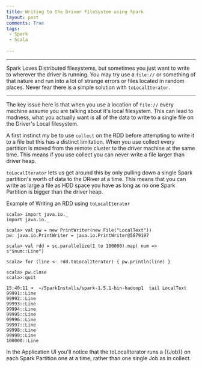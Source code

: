 ```yaml
---
title: Writing to the Driver FileSystem using Spark
layout: post
comments: True
tags:
 - Spark
 - Scala
 
---
```


---
Spark Loves Distributed filesystems, but sometimes you just want to write to wherever the driver is
running. You may try use a `file://` or something of that nature and run into a lot of strange errors
or files located in random places. Never fear there is a simple solution with `toLocalIterator`.
 
---

The key issue here is that when you use a location of `file://` every machine assume you are talking 
about it's local filesystem. This can lead to madness, what you actually want is all of the data to
write to a single file on the Driver's Local filesystem.

A first instinct my be to use `collect` on the RDD before attempting to write it to a file but this
has a distinct limitation. When you use collect every partition is moved from the remote cluster
to the driver machine at the same time. This means if you use collect you can never write a file 
larger than driver heap. 

`toLocalIterator` lets us get around this by only pulling down a single Spark partition's worth
of data to the DRiver at a time. This means that you can write as large a file as HDD space you have 
as long as no one Spark Partition is bigger than the driver heap.

Example of Writing an RDD using `toLocalIterator`

    scala> import java.io._
    import java.io._

    scala> val pw = new PrintWriter(new File("LocalText"))
    pw: java.io.PrintWriter = java.io.PrintWriter@5879197
    
    scala> val rdd = sc.parallelize(1 to 100000).map( num => s"$num::Line")

    scala> for (line <- rdd.toLocalIterator) { pw.println(line) }

    scala> pw.close
    scala>:quit

    15:40:11 ➜  ~/SparkInstalls/spark-1.5.1-bin-hadoop1  tail LocalText
    99991::Line
    99992::Line
    99993::Line
    99994::Line
    99995::Line
    99996::Line
    99997::Line
    99998::Line
    99999::Line
    100000::Line

In the Application UI you'll notice that the toLocalIterator runs a {{Job}} on each Spark Partition 
one at a time, rather than one single Job as in collect. 
